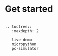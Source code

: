 # Get started

```eval_rst

.. toctree::
   :maxdepth: 2

   live-demo
   micropython
   pc-simulator
```
